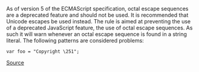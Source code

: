 As of version 5 of the ECMAScript specification, octal escape sequences are a deprecated feature and should not be used. It is recommended that Unicode escapes be used instead.
The rule is aimed at preventing the use of a deprecated JavaScript feature, the use of octal escape sequences. As such it will warn whenever an octal escape sequence is found in a string literal.
The following patterns are considered problems:

```
var foo = "Copyright \251";

```

[Source](http://eslint.org/docs/rules/no-octal-escape)
